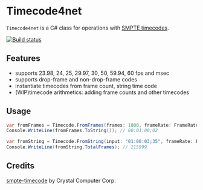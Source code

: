 # Timecode4net
`Timecode4net` is a C# class for operations with [SMPTE timecodes](https://en.wikipedia.org/wiki/SMPTE_timecode).

[![Build status](https://ci.appveyor.com/api/projects/status/dwb6uv5cjp8tjuod?svg=true)](https://ci.appveyor.com/project/ailen0ada/timecode4net)

## Features

- supports 23.98, 24, 25, 29.97, 30, 50, 59.94, 60 fps and msec
- supports drop-frame and non-drop-frame codes
- instantiate timecodes from frame count, string time code
- (WIP)timecode arithmetics: adding frame counts and other timecodes

## Usage

```cs
var fromFrames = Timecode.FromFrames(frames: 1800, frameRate: FrameRate.fps29_97, isDropFrame: true);
Console.WriteLine(fromFrames.ToString()); // 00:01:00;02

var fromString = Timecode.FromString(input: "01:00:03;35", frameRate: FrameRate.fps59_94, isDropFrame: true);
Console.WriteLine(fromString.TotalFrames); // 215999
```

## Credits
[smpte-timecode](https://github.com/CrystalComputerCorp/smpte-timecode) by Crystal Computer Corp.

